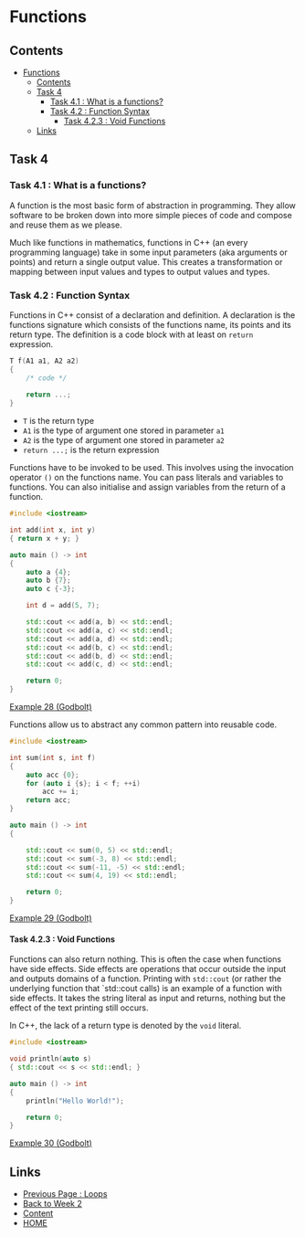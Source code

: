 # Functions

## Contents

- [Functions](#functions)
  - [Contents](#contents)
  - [Task 4](#task-4)
    - [Task 4.1 : What is a functions?](#task-41--what-is-a-functions)
    - [Task 4.2 : Function Syntax](#task-42--function-syntax)
      - [Task 4.2.3 : Void Functions](#task-423--void-functions)
  - [Links](#links)

## Task 4

### Task 4.1 : What is a functions?

A function is the most basic form of abstraction in programming. They allow software to be broken down into more simple pieces of code and compose and reuse them as we please.

Much like functions in mathematics, functions in C++ (an every programming language) take in some input parameters (aka arguments or points) and return a single output value. This creates a transformation or mapping between input values and types to output values and types.

### Task 4.2 : Function Syntax

Functions in C++ consist of a declaration and definition. A declaration is the functions signature which consists of the functions name, its points and its return type. The definition is a code block with at least on `return` expression.

```cxx
T f(A1 a1, A2 a2)
{ 
    /* code */ 
    
    return ...;
}
```

- `T` is the return type
- `A1` is the type of argument one stored in parameter `a1`
- `A2` is the type of argument one stored in parameter `a2`
- `return ...;` is the return expression

Functions have to be invoked to be used. This involves using the invocation operator `()` on the functions name. You can pass literals and variables to functions. You can also initialise and assign variables from the return of a function.

```cxx
#include <iostream>

int add(int x, int y)
{ return x + y; }

auto main () -> int
{
    auto a {4};
    auto b {7};
    auto c {-3};

    int d = add(5, 7);

    std::cout << add(a, b) << std::endl;
    std::cout << add(a, c) << std::endl;
    std::cout << add(a, d) << std::endl;
    std::cout << add(b, c) << std::endl;
    std::cout << add(b, d) << std::endl;
    std::cout << add(c, d) << std::endl;

    return 0;
}
```

[Example 28 (Godbolt)](https://www.godbolt.org/z/Gx4P9jTej)

Functions allow us to abstract any common pattern into reusable code.

```cxx
#include <iostream>

int sum(int s, int f)
{
    auto acc {0};
    for (auto i {s}; i < f; ++i)
        acc += i;
    return acc;
}

auto main () -> int
{

    std::cout << sum(0, 5) << std::endl;
    std::cout << sum(-3, 8) << std::endl;
    std::cout << sum(-11, -5) << std::endl;
    std::cout << sum(4, 19) << std::endl;

    return 0;
}
```

[Example 29 (Godbolt)](https://www.godbolt.org/z/radjo93bx)

#### Task 4.2.3 : Void Functions

Functions can also return nothing. This is often the case when functions have side effects. Side effects are operations that occur outside the input and outputs domains of a function. Printing with `std::cout` (or rather the underlying function that `std::cout calls) is an example of a function with side effects. It takes the string literal as input and returns, nothing but the effect of the text printing still occurs.

In C++, the lack of a return type is denoted by the `void` literal.

```cxx
#include <iostream>

void println(auto s)
{ std::cout << s << std::endl; }

auto main () -> int
{
    println("Hello World!");

    return 0;
}
```

[Example 30 (Godbolt)](https://www.godbolt.org/z/jeb77d165)

## Links

- [Previous Page : Loops](/content/week2/tasks/loops.md)
- [Back to Week 2](/content/week2/README.md)
- [Content](/content/README.md)
- [HOME](/README.md)
